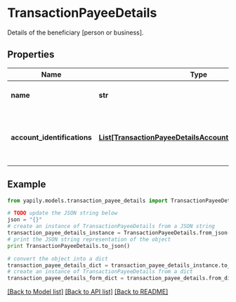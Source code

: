 # TransactionPayeeDetails

Details of the beneficiary [person or business].

## Properties
Name | Type | Description | Notes
------------ | ------------- | ------------- | -------------
**name** | **str** | The account holder name of the Payee. | [optional] 
**account_identifications** | [**List[TransactionPayeeDetailsAccountIdentificationsInner]**](TransactionPayeeDetailsAccountIdentificationsInner.md) | The account identifications that identify the Payee&#39;s bank account. | [optional] 

## Example

```python
from yapily.models.transaction_payee_details import TransactionPayeeDetails

# TODO update the JSON string below
json = "{}"
# create an instance of TransactionPayeeDetails from a JSON string
transaction_payee_details_instance = TransactionPayeeDetails.from_json(json)
# print the JSON string representation of the object
print TransactionPayeeDetails.to_json()

# convert the object into a dict
transaction_payee_details_dict = transaction_payee_details_instance.to_dict()
# create an instance of TransactionPayeeDetails from a dict
transaction_payee_details_form_dict = transaction_payee_details.from_dict(transaction_payee_details_dict)
```
[[Back to Model list]](../README.md#documentation-for-models) [[Back to API list]](../README.md#documentation-for-api-endpoints) [[Back to README]](../README.md)


